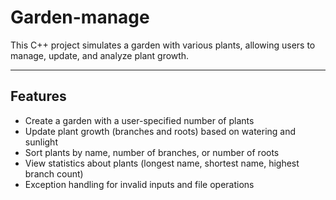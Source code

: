 # Garden-manage

This C++ project simulates a garden with various plants, allowing users to manage, update, and analyze plant growth.

---

## Features
- Create a garden with a user-specified number of plants
- Update plant growth (branches and roots) based on watering and sunlight
- Sort plants by name, number of branches, or number of roots
- View statistics about plants (longest name, shortest name, highest branch count)
- Exception handling for invalid inputs and file operations
